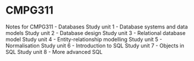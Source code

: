 # CMPG311
Notes for CMPG311 - Databases
Study unit 1 - Database systems and data models
Study unit 2 - Database design
Study unit 3 - Relational database model
Study unit 4 - Entity-relationship modelling
Study unit 5 - Normalisation
Study unit 6 - Introduction to SQL
Study unit 7 - Objects in SQL
Study unit 8 - More advanced SQL
